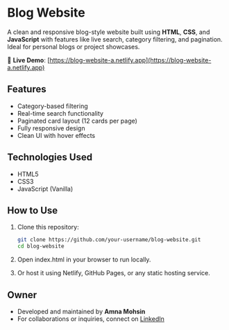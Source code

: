 # Blog Website

A clean and responsive blog-style website built using **HTML**, **CSS**, and **JavaScript** with features like live search, category filtering, and pagination. Ideal for personal blogs or project showcases.

🔗 **Live Demo**: 
 [https://blog-website-a.netlify.app](https://blog-website-a.netlify.app)

##  Features

-  Category-based filtering  
-  Real-time search functionality  
-  Paginated card layout (12 cards per page)  
-  Fully responsive design  
-  Clean UI with hover effects

##  Technologies Used

- HTML5  
- CSS3  
- JavaScript (Vanilla)

##  How to Use

1. Clone this repository:
   ```bash
   git clone https://github.com/your-username/blog-website.git
   cd blog-website

2. Open index.html in your browser to run locally.

3. Or host it using Netlify, GitHub Pages, or any static hosting service.

## Owner

* Developed and maintained by **Amna Mohsin**
* For collaborations or inquiries, connect on [LinkedIn](https://www.linkedin.com/in/amna-m98/)

